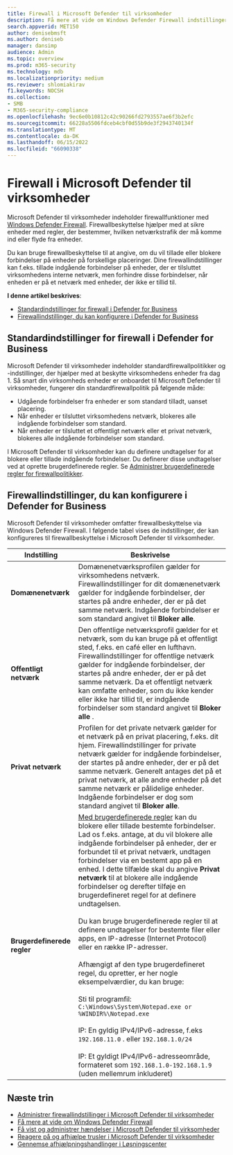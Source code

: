 ```yaml
---
title: Firewall i Microsoft Defender til virksomheder
description: Få mere at vide om Windows Defender Firewall indstillinger i Defender for Business. Firewall kan hjælpe med at forhindre uønsket netværkstrafik, der flyder til virksomhedens enheder.
search.appverid: MET150
author: denisebmsft
ms.author: deniseb
manager: dansimp
audience: Admin
ms.topic: overview
ms.prod: m365-security
ms.technology: mdb
ms.localizationpriority: medium
ms.reviewer: shlomiakirav
f1.keywords: NOCSH
ms.collection:
- SMB
- M365-security-compliance
ms.openlocfilehash: 9ec6e0b10812c42c90266fd2793557ae6f3b2efc
ms.sourcegitcommit: 66228a5506fdceb4cbf0d55b9de3f2943740134f
ms.translationtype: MT
ms.contentlocale: da-DK
ms.lasthandoff: 06/15/2022
ms.locfileid: "66090338"
---
```

# <a name="firewall-in-microsoft-defender-for-business"></a>Firewall i Microsoft Defender til virksomheder

Microsoft Defender til virksomheder indeholder firewallfunktioner med [Windows Defender Firewall](/windows/security/threat-protection/windows-firewall/windows-firewall-with-advanced-security). Firewallbeskyttelse hjælper med at sikre enheder med regler, der bestemmer, hvilken netværkstrafik der må komme ind eller flyde fra enheder. 

Du kan bruge firewallbeskyttelse til at angive, om du vil tillade eller blokere forbindelser på enheder på forskellige placeringer. Dine firewallindstillinger kan f.eks. tillade indgående forbindelser på enheder, der er tilsluttet virksomhedens interne netværk, men forhindre disse forbindelser, når enheden er på et netværk med enheder, der ikke er tillid til.

**I denne artikel beskrives**:

- [Standardindstillinger for firewall i Defender for Business](#default-firewall-settings-in-defender-for-business)
- [Firewallindstillinger, du kan konfigurere i Defender for Business](#firewall-settings-you-can-configure-in-defender-for-business)


## <a name="default-firewall-settings-in-defender-for-business"></a>Standardindstillinger for firewall i Defender for Business

Microsoft Defender til virksomheder indeholder standardfirewallpolitikker og -indstillinger, der hjælper med at beskytte virksomhedens enheder fra dag 1. Så snart din virksomheds enheder er onboardet til Microsoft Defender til virksomheder, fungerer din standardfirewallpolitik på følgende måde:

- Udgående forbindelser fra enheder er som standard tilladt, uanset placering.
- Når enheder er tilsluttet virksomhedens netværk, blokeres alle indgående forbindelser som standard.
- Når enheder er tilsluttet et offentligt netværk eller et privat netværk, blokeres alle indgående forbindelser som standard.

I Microsoft Defender til virksomheder kan du definere undtagelser for at blokere eller tillade indgående forbindelser. Du definerer disse undtagelser ved at oprette brugerdefinerede regler. Se [Administrer brugerdefinerede regler for firewallpolitikker](mdb-custom-rules-firewall.md).

## <a name="firewall-settings-you-can-configure-in-defender-for-business"></a>Firewallindstillinger, du kan konfigurere i Defender for Business

Microsoft Defender til virksomheder omfatter firewallbeskyttelse via Windows Defender Firewall. I følgende tabel vises de indstillinger, der kan konfigureres til firewallbeskyttelse i Microsoft Defender til virksomheder.

| Indstilling | Beskrivelse |
|--|--|
| **Domænenetværk** | Domænenetværksprofilen gælder for virksomhedens netværk. Firewallindstillinger for dit domænenetværk gælder for indgående forbindelser, der startes på andre enheder, der er på det samme netværk. Indgående forbindelser er som standard angivet til **Bloker alle**.  |
| **Offentligt netværk** | Den offentlige netværksprofil gælder for et netværk, som du kan bruge på et offentligt sted, f.eks. en café eller en lufthavn. Firewallindstillinger for offentlige netværk gælder for indgående forbindelser, der startes på andre enheder, der er på det samme netværk. Da et offentligt netværk kan omfatte enheder, som du ikke kender eller ikke har tillid til, er indgående forbindelser som standard angivet til **Bloker alle** .  |
| **Privat netværk** | Profilen for det private netværk gælder for et netværk på en privat placering, f.eks. dit hjem. Firewallindstillinger for private netværk gælder for indgående forbindelser, der startes på andre enheder, der er på det samme netværk. Generelt antages det på et privat netværk, at alle andre enheder på det samme netværk er pålidelige enheder. Indgående forbindelser er dog som standard angivet til **Bloker alle**. |
| **Brugerdefinerede regler** | [Med brugerdefinerede regler](mdb-custom-rules-firewall.md) kan du blokere eller tillade bestemte forbindelser. Lad os f.eks. antage, at du vil blokere alle indgående forbindelser på enheder, der er forbundet til et privat netværk, undtagen forbindelser via en bestemt app på en enhed. I dette tilfælde skal du angive **Privat netværk** til at blokere alle indgående forbindelser og derefter tilføje en brugerdefineret regel for at definere undtagelsen. <br/><br/>Du kan bruge brugerdefinerede regler til at definere undtagelser for bestemte filer eller apps, en IP-adresse (Internet Protocol) eller en række IP-adresser. <br/><br/>Afhængigt af den type brugerdefineret regel, du opretter, er her nogle eksempelværdier, du kan bruge: <br/><br/>Sti til programfil: `C:\Windows\System\Notepad.exe or %WINDIR%\Notepad.exe` <br/><br/>IP: En gyldig IPv4/IPv6-adresse, f.eks `192.168.11.0` . eller `192.168.1.0/24` <br/><br/>IP: Et gyldigt IPv4/IPv6-adresseområde, formateret som `192.168.1.0-192.168.1.9` (uden mellemrum inkluderet) |

## <a name="next-steps"></a>Næste trin

- [Administrer firewallindstillinger i Microsoft Defender til virksomheder](mdb-custom-rules-firewall.md)
- [Få mere at vide om Windows Defender Firewall](/windows/security/threat-protection/windows-firewall/windows-firewall-with-advanced-security)
- [Få vist og administrer hændelser i Microsoft Defender til virksomheder](mdb-view-manage-incidents.md)
- [Reagere på og afhjælpe trusler i Microsoft Defender til virksomheder](mdb-respond-mitigate-threats.md)
- [Gennemse afhjælpningshandlinger i Løsningscenter](mdb-review-remediation-actions.md)